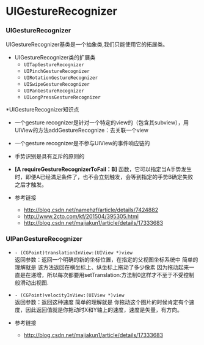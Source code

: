 # UIGestureRecognizer

### UIGestureRecognizer

UIGestureRecognizer基类是一个抽象类,我们只能使用它的拓展类。
* UIGestureRecognizer类的扩展类   
  * `UITapGestureRecognizer` 
  * `UIPinchGestureRecognizer `
  * `UIRotationGestureRecognizer` 
  * `UISwipeGestureRecognizer `
  * `UIPanGestureRecognizer `
  * `UILongPressGestureRecognizer`  
  
*UIGestureRecognizer知识点
  * 一个gesture recognizer是针对一个特定的view的（包含其subview），用UIView的方法addGestureRecognize：去关联一个view
  * 一个gesture recognizer是不参与UIView的事件响应链的
  * 手势识别是具有互斥的原则的
  * **[A requireGestureRecognizerToFail：B]** 函数，它可以指定当A手势发生时，即便A已经滿足条件了，也不会立刻触发，会等到指定的手势B确定失败之后才触发。

* 参考链接
  * <http://blog.csdn.net/namehzf/article/details/7424882>
  * <http://www.2cto.com/kf/201504/395305.html>
  * <http://blog.csdn.net/majiakun1/article/details/17333683>


### UIPanGestureRecognizer
* `- (CGPoint)translationInView:(UIView *)view`  
返回参数：返回一个明确的新的坐标位置，在指定的父视图坐标系统中
简单的理解就是
该方法返回在横坐标上、纵坐标上拖动了多少像素
因为拖动起来一直是在递增，所以每次都要用setTranslation:方法制0这样才不至于不受控制般滑动出视图.

* `- (CGPoint)velocityInView:(UIView *)view`    
返回参数：返回这种速度
简单的理解就是
你拖动这个图片的时候肯定有个速度，因此返回值就是你拖动时X和Y轴上的速度，速度是矢量，有方向。

* 参考链接
  * <http://blog.csdn.net/majiakun1/article/details/17333683>